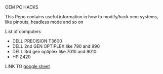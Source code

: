 OEM PC HACKS

This Repo contains useful information in how to modify/hack oem systems, like pinouts, headless mode and so on

List of computers
+ DELL PRECISION T3600
+ DELL 2nd GEN OPTIPLEX like 790 and 990
+ DELL 3rd gen optiplex like 7010 and 9010
+ HP Z420

LINK TO [google sheet](https://docs.google.com/spreadsheets/d/18OmeIZ0Umw5JzZYLJ8la6qaezZ5OsYqvpxetuzQq7W8/edit?usp=sharing)
